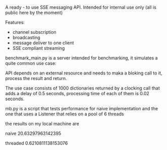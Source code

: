 A ready - to use SSE messaging API. Intended for internal use only (all is public here by the moment)

Features:
* channel subscription
* broadcasting
* message deliver to one client
* SSE compliant streaming

benchmark_main.py is a server intended for benchmarking, it simulates a quite common use case:

API depends on an external resource and needs to maka a bloking call to it, process the result
and return.

The use case consists of 1000 dictionaries returned by a clocking call that 
adds a delay of 0.5 seconds, processing time of each of them is 0.02 seconds.

mb.py is a script that tests performance for naive implementation and the one that uses a 
Listener that relies on a pool of 6 threads

the results on my local machine are

naive    20.63297963142395

threaded 0.6210811138153076